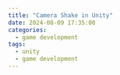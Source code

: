 ```yaml
---
title: "Camera Shake in Unity"
date: 2024-08-09 17:35:00
categories:
  - game development
tags:
  - unity
  - game development
---
```

